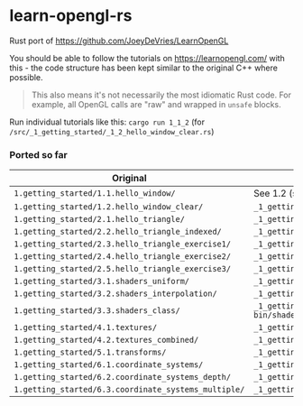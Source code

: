 # learn-opengl-rs
Rust port of https://github.com/JoeyDeVries/LearnOpenGL

You should be able to follow the tutorials on https://learnopengl.com/ with this - the code structure has been kept similar to the original C++ where possible.
> This also means it's not necessarily the most idiomatic Rust code. For example, all OpenGL calls are "raw" and wrapped in `unsafe` blocks.

Run individual tutorials like this:
`cargo run 1_1_2` (for `/src/_1_getting_started/_1_2_hello_window_clear.rs`)

### Ported so far
| Original | Port |
| --- | --- |
|`1.getting_started/1.1.hello_window/` | See 1.2 (same with just 2 code lines more) |
| `1.getting_started/1.2.hello_window_clear/` | `_1_getting_started/_1_2_hello_window_clear.rs` |
| `1.getting_started/2.1.hello_triangle/` | `_1_getting_started/_2_1_hello_triangle.rs` |
| `1.getting_started/2.2.hello_triangle_indexed/` | `_1_getting_started/_2_2_hello_triangle_indexed.rs` |
| `1.getting_started/2.3.hello_triangle_exercise1/` | `_1_getting_started/_2_3_hello_triangle_exercise1.rs` |
| `1.getting_started/2.4.hello_triangle_exercise2/` | `_1_getting_started/_2_4_hello_triangle_exercise2.rs` |
| `1.getting_started/2.5.hello_triangle_exercise3/` | `_1_getting_started/_2_5_hello_triangle_exercise3.rs` |
| `1.getting_started/3.1.shaders_uniform/` | `_1_getting_started/_3_1_shaders_uniform.rs` |
| `1.getting_started/3.2.shaders_interpolation/` | `_1_getting_started/_3_2_shaders_interpolation.rs` |
| `1.getting_started/3.3.shaders_class/` | `_1_getting_started/_3_3_shaders_class.rs` <br> `bin/shaders.rs`
| `1.getting_started/4.1.textures/` | `_1_getting_started/_4_1_textures.rs`
| `1.getting_started/4.2.textures_combined/` | `_1_getting_started/_4_2_textures_combined.rs`
| `1.getting_started/5.1.transforms/` | `_1_getting_started/_5_1_transform.rs`
| `1.getting_started/6.1.coordinate_systems/` | `_1_getting_started/_6_1_coordinate_systems.rs`
| `1.getting_started/6.2.coordinate_systems_depth/` | `_1_getting_started/_6_2_coordinate_systems_depth.rs`
| `1.getting_started/6.3.coordinate_systems_multiple/` | `_1_getting_started/_6_3_coordinate_systems_multiple.rs`
